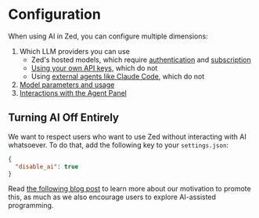 # Configuration

When using AI in Zed, you can configure multiple dimensions:

1. Which LLM providers you can use
    - Zed's hosted models, which require [authentication](../accounts.md) and [subscription](./subscription.md)
    - [Using your own API keys](./llm-providers.md), which do not
    - Using [external agents like Claude Code](./external-agents.md), which do not
2. [Model parameters and usage](./agent-settings.md#model-settings)
3. [Interactions with the Agent Panel](./agent-settings.md#agent-panel-settings)

## Turning AI Off Entirely

We want to respect users who want to use Zed without interacting with AI whatsoever.
To do that, add the following key to your `settings.json`:

```json
{
  "disable_ai": true
}
```

Read [the following blog post](https://zed.dev/blog/disable-ai-features) to learn more about our motivation to promote this, as much as we also encourage users to explore AI-assisted programming.
